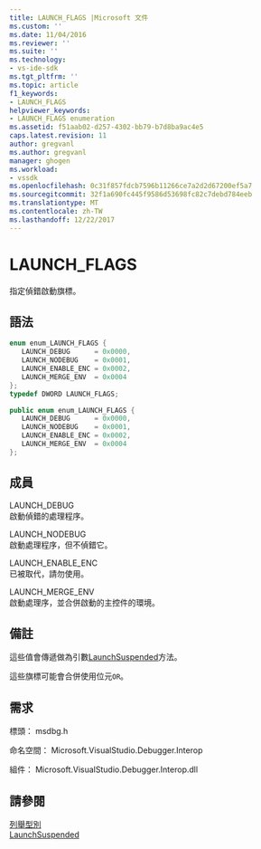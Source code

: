 ```yaml
---
title: LAUNCH_FLAGS |Microsoft 文件
ms.custom: ''
ms.date: 11/04/2016
ms.reviewer: ''
ms.suite: ''
ms.technology:
- vs-ide-sdk
ms.tgt_pltfrm: ''
ms.topic: article
f1_keywords:
- LAUNCH_FLAGS
helpviewer_keywords:
- LAUNCH_FLAGS enumeration
ms.assetid: f51aab02-d257-4302-bb79-b7d8ba9ac4e5
caps.latest.revision: 11
author: gregvanl
ms.author: gregvanl
manager: ghogen
ms.workload:
- vssdk
ms.openlocfilehash: 0c31f857fdcb7596b11266ce7a2d2d67200ef5a7
ms.sourcegitcommit: 32f1a690fc445f9586d53698fc82c7debd784eeb
ms.translationtype: MT
ms.contentlocale: zh-TW
ms.lasthandoff: 12/22/2017
---
```

# <a name="launchflags"></a>LAUNCH_FLAGS
指定偵錯啟動旗標。  
  
## <a name="syntax"></a>語法  
  
```cpp  
enum enum_LAUNCH_FLAGS {   
   LAUNCH_DEBUG      = 0x0000,  
   LAUNCH_NODEBUG    = 0x0001,  
   LAUNCH_ENABLE_ENC = 0x0002,  
   LAUNCH_MERGE_ENV  = 0x0004  
};  
typedef DWORD LAUNCH_FLAGS;  
```  
  
```csharp  
public enum enum_LAUNCH_FLAGS {   
   LAUNCH_DEBUG      = 0x0000,  
   LAUNCH_NODEBUG    = 0x0001,  
   LAUNCH_ENABLE_ENC = 0x0002,  
   LAUNCH_MERGE_ENV  = 0x0004  
};  
```  
  
## <a name="members"></a>成員  
 LAUNCH_DEBUG  
 啟動偵錯的處理程序。  
  
 LAUNCH_NODEBUG  
 啟動處理程序，但不偵錯它。  
  
 LAUNCH_ENABLE_ENC  
 已被取代，請勿使用。  
  
 LAUNCH_MERGE_ENV  
 啟動處理序，並合併啟動的主控件的環境。  
  
## <a name="remarks"></a>備註  
 這些值會傳遞做為引數[LaunchSuspended](../../../extensibility/debugger/reference/idebugenginelaunch2-launchsuspended.md)方法。  
  
 這些旗標可能會合併使用位元`OR`。  
  
## <a name="requirements"></a>需求  
 標頭： msdbg.h  
  
 命名空間： Microsoft.VisualStudio.Debugger.Interop  
  
 組件： Microsoft.VisualStudio.Debugger.Interop.dll  
  
## <a name="see-also"></a>請參閱  
 [列舉型別](../../../extensibility/debugger/reference/enumerations-visual-studio-debugging.md)   
 [LaunchSuspended](../../../extensibility/debugger/reference/idebugenginelaunch2-launchsuspended.md)